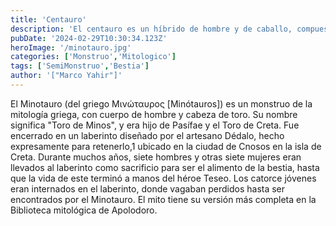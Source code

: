 ```yaml
---
title: 'Centauro'
description: 'El centauro es un híbrido de hombre y de caballo, compuesto de un torso humano soldado a una grupa de caballo: es un hombre hipópodo o un caballo androcéfalo que aunque cuadrúpedo, posee dos brazos con los que utiliza el arco.'
pubDate: '2024-02-29T10:30:34.123Z'
heroImage: '/minotauro.jpg'
categories: ['Monstruo','Mitologico']
tags: ['SemiMonstruo','Bestia']
author: '["Marco Yahir"]'
---
```


El Minotauro (del griego Μινώταυρος [Minótauros]) es un monstruo de la mitología griega, con cuerpo de hombre y cabeza de toro. Su nombre significa "Toro de Minos", y era hijo de Pasífae y el Toro de Creta. Fue encerrado en un laberinto diseñado por el artesano Dédalo, hecho expresamente para retenerlo,1​ ubicado en la ciudad de Cnosos en la isla de Creta. Durante muchos años, siete hombres y otras siete mujeres eran llevados al laberinto como sacrificio para ser el alimento de la bestia, hasta que la vida de este terminó a manos del héroe Teseo. Los catorce jóvenes eran internados en el laberinto, donde vagaban perdidos hasta ser encontrados por el Minotauro. El mito tiene su versión más completa en la Biblioteca mitológica de Apolodoro.
